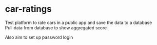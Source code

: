 # car-ratings

Test platform to rate cars in a public app and save the data to a database
Pull data from database to show aggregated score

Also aim to set up password login
